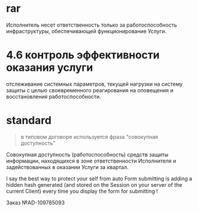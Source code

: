 # rar

Исполнитель несет ответственность только за работоспособность инфраструктуры, обеспечивающей функционирование Услуги.

# 4.6 контроль эффективности оказания услуги

отслеживание системных параметров, текущей нагрузки на систему защиты с целью своевременного реагирования на оповещения и восстановления работоспособности.

# standard 

> в типовом договоре используется фраза "совокупная доступность"

Совокупная доступность (работоспособность) средств защиты информации, находящихся в зоне ответственности Исполнителя и задействованных в оказании Услуги за квартал.


I say the best way to protect your self from auto Form submitting is adding a hidden hash generated (and stored on the Session on your server of the current Client) every time you display the form for submitting ! 

Заказ №AD-109785093
